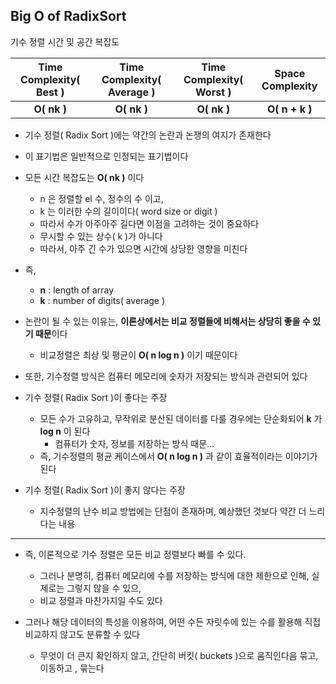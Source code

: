 ## Big O of RadixSort

기수 정렬 시간 및 공간 복잡도

| Time Complexity( Best ) | Time Complexity( Average ) | Time Complexity( Worst ) | Space Complexity |          
|:-----------------------:|:--------------------------:|:------------------------:|:----------------:|
|       **O( nk )**       |        **O( nk )**         |       **O( nk )**        |  **O( n + k )**  |


- 기수 정렬( Radix Sort )에는 약간의 논란과 논쟁의 여지가 존재한다


- 이 표기법은 일반적으로 인정되는 표기법이다


- 모든 시간 복잡도는 **O( nk )** 이다
  - n 은 정렬할 el 수, 정수의 수 이고,
  - k 는 이러한 수의 길이이다( word size or digit )
  - 따라서 수가 아주아주 길다면 이점을 고려하는 것이 중요하다
  - 무시할 수 있는 상수( k )가 아니다
  - 따라서, 아주 긴 수가 있으면 시간에 상당한 영향을 미친다


- 즉,
  - **n** : length of array
  - **k** : number of digits( average )


- 논란이 될 수 있는 이유는, **이론상에서는 비교 정렬들에 비해서는 상당히 좋을 수 있기 때문**이다
  - 비교정렬은 최상 및 평균이 **O( n log n )** 이기 때문이다


- 또한, 기수정렬 방식은 컴퓨터 메모리에 숫자가 저장되는 방식과 관련되어 있다


- 기수 정렬( Radix Sort )이 좋다는 주장
  - 모든 수가 고유하고, 무작위로 분산된 데이터를 다룰 경우에는 단순화되어 **k** 가 **log n** 이 된다
    - 컴퓨터가 숫자, 정보를 저장하는 방식 때문...
  - 즉, 기수정렬의 평균 케이스에서 **O( n log n )** 과 같이 효율적이라는 이야기가 된다


- 기수 정렬( Radix Sort )이 좋지 않다는 주장
  - 지수정렬의 난수 비교 방법에는 단점이 존재하며, 예상했던 것보다 약간 더 느리다는 내용

---

- 즉, 이론적으로 기수 정렬은 모든 비교 정렬보다 빠를 수 있다.
  - 그러나 분명히, 컴퓨터 메모리에 수를 저장하는 방식에 대한 제한으로 인해, 실제로는 그렇지 않을 수 있으,
  - 비교 정렬과 마찬가지일 수도 있다


- 그러나 해당 데이터의 특성을 이용하여, 어떤 수든 자릿수에 있는 수를 활용해 직접 비교하지 않고도 분류할 수 있다
  - 무엇이 더 큰지 확인하지 않고, 간단히 버킷( buckets )으로 움직인다음 묶고, 이동하고 , 묶는다